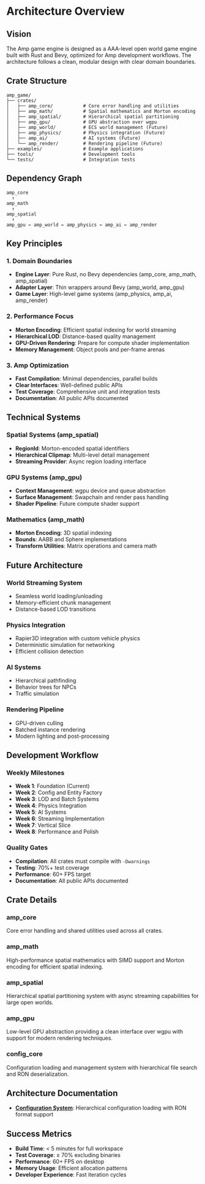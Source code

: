 # Architecture Overview

## Vision

The Amp game engine is designed as a AAA-level open world game engine built with Rust and Bevy, optimized for Amp development workflows. The architecture follows a clean, modular design with clear domain boundaries.

## Crate Structure

```
amp_game/
├── crates/
│   ├── amp_core/           # Core error handling and utilities
│   ├── amp_math/           # Spatial mathematics and Morton encoding
│   ├── amp_spatial/        # Hierarchical spatial partitioning
│   ├── amp_gpu/            # GPU abstraction over wgpu
│   ├── amp_world/          # ECS world management (Future)
│   ├── amp_physics/        # Physics integration (Future)
│   ├── amp_ai/             # AI systems (Future)
│   └── amp_render/         # Rendering pipeline (Future)
├── examples/               # Example applications
├── tools/                  # Development tools
└── tests/                  # Integration tests
```

## Dependency Graph

```
amp_core
  ↑
amp_math
  ↑
amp_spatial
  ↑
amp_gpu ← amp_world ← amp_physics ← amp_ai ← amp_render
```

## Key Principles

### 1. Domain Boundaries
- **Engine Layer**: Pure Rust, no Bevy dependencies (amp_core, amp_math, amp_spatial)
- **Adapter Layer**: Thin wrappers around Bevy (amp_world, amp_gpu)
- **Game Layer**: High-level game systems (amp_physics, amp_ai, amp_render)

### 2. Performance Focus
- **Morton Encoding**: Efficient spatial indexing for world streaming
- **Hierarchical LOD**: Distance-based quality management
- **GPU-Driven Rendering**: Prepare for compute shader implementation
- **Memory Management**: Object pools and per-frame arenas

### 3. Amp Optimization
- **Fast Compilation**: Minimal dependencies, parallel builds
- **Clear Interfaces**: Well-defined public APIs
- **Test Coverage**: Comprehensive unit and integration tests
- **Documentation**: All public APIs documented

## Technical Systems

### Spatial Systems (amp_spatial)
- **RegionId**: Morton-encoded spatial identifiers
- **Hierarchical Clipmap**: Multi-level detail management
- **Streaming Provider**: Async region loading interface

### GPU Systems (amp_gpu)
- **Context Management**: wgpu device and queue abstraction
- **Surface Management**: Swapchain and render pass handling
- **Shader Pipeline**: Future compute shader support

### Mathematics (amp_math)
- **Morton Encoding**: 3D spatial indexing
- **Bounds**: AABB and Sphere implementations
- **Transform Utilities**: Matrix operations and camera math

## Future Architecture

### World Streaming System
- Seamless world loading/unloading
- Memory-efficient chunk management
- Distance-based LOD transitions

### Physics Integration
- Rapier3D integration with custom vehicle physics
- Deterministic simulation for networking
- Efficient collision detection

### AI Systems
- Hierarchical pathfinding
- Behavior trees for NPCs
- Traffic simulation

### Rendering Pipeline
- GPU-driven culling
- Batched instance rendering
- Modern lighting and post-processing

## Development Workflow

### Weekly Milestones
- **Week 1**: Foundation (Current)
- **Week 2**: Config and Entity Factory
- **Week 3**: LOD and Batch Systems
- **Week 4**: Physics Integration
- **Week 5**: AI Systems
- **Week 6**: Streaming Implementation
- **Week 7**: Vertical Slice
- **Week 8**: Performance and Polish

### Quality Gates
- **Compilation**: All crates must compile with `-Dwarnings`
- **Testing**: 70%+ test coverage
- **Performance**: 60+ FPS target
- **Documentation**: All public APIs documented

## Crate Details

### amp_core
Core error handling and shared utilities used across all crates.

### amp_math
High-performance spatial mathematics with SIMD support and Morton encoding for efficient spatial indexing.

### amp_spatial
Hierarchical spatial partitioning system with async streaming capabilities for large open worlds.

### amp_gpu
Low-level GPU abstraction providing a clean interface over wgpu with support for modern rendering techniques.

### config_core
Configuration loading and management system with hierarchical file search and RON deserialization.

## Architecture Documentation

- **[Configuration System](config.md)**: Hierarchical configuration loading with RON format support

## Success Metrics

- **Build Time**: < 5 minutes for full workspace
- **Test Coverage**: ≥ 70% excluding binaries
- **Performance**: 60+ FPS on desktop
- **Memory Usage**: Efficient allocation patterns
- **Developer Experience**: Fast iteration cycles
